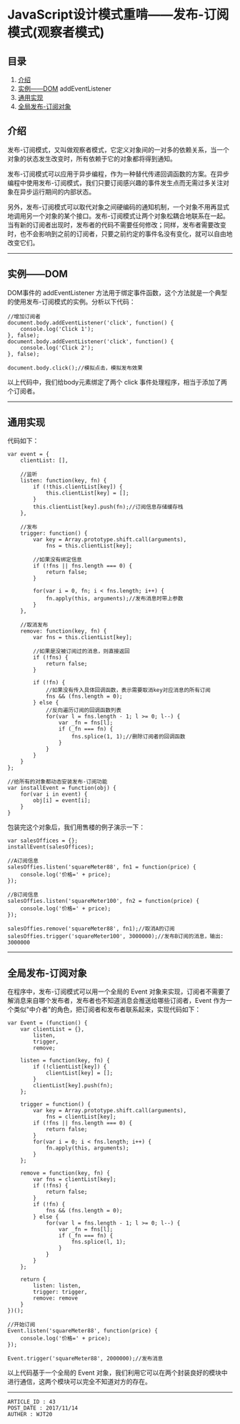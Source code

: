 
# JavaScript设计模式重啃——发布-订阅模式(观察者模式) #

## 目录 ##

1. [介绍](#href1)
2. [实例——DOM](#href2) addEventListener
3. [通用实现](#href3)
4. [全局发布-订阅对象](#href4)

## <a name="href1">介绍</a> ##

发布-订阅模式，又叫做观察者模式，它定义对象间的一对多的依赖关系，当一个对象的状态发生改变时，所有依赖于它的对象都将得到通知。

发布-订阅模式可以应用于异步编程，作为一种替代传递回调函数的方案。在异步编程中使用发布-订阅模式，我们只要订阅感兴趣的事件发生点而无需过多关注对象在异步运行期间的内部状态。

另外，发布-订阅模式可以取代对象之间硬编码的通知机制，一个对象不用再显式地调用另一个对象的某个接口。发布-订阅模式让两个对象松耦合地联系在一起。当有新的订阅者出现时，发布者的代码不需要任何修改；同样，发布者需要改变时，也不会影响到之前的订阅者，只要之前约定的事件名没有变化，就可以自由地改变它们。

---

## <a name="href2">实例——DOM</a> ##

DOM事件的 addEventListener 方法用于绑定事件函数，这个方法就是一个典型的使用发布-订阅模式的实例。分析以下代码：

```
//增加订阅者
document.body.addEventListener('click', function() {
    console.log('Click 1');
}, false);
document.body.addEventListener('click', function() {
    console.log('Click 2');
}, false);

document.body.click();//模拟点击，模拟发布效果
```

以上代码中，我们给body元素绑定了两个 click 事件处理程序，相当于添加了两个订阅者。

---

## <a name="href3">通用实现</a> ##

代码如下：

```
var event = {
    clientList: [],

    //监听
    listen: function(key, fn) {
        if (!this.clientList[key]) {
            this.clientList[key] = [];
        }
        this.clientList[key].push(fn);//订阅信息存储缓存栈
    },

    //发布
    trigger: function() {
        var key = Array.prototype.shift.call(arguments),
            fns = this.clientList[key];

        //如果没有绑定信息
        if (!fns || fns.length === 0) {
            return false;
        }

        for(var i = 0, fn; i < fns.length; i++) {
            fn.apply(this, arguments);//发布消息时带上参数
        }
    },

    //取消发布
    remove: function(key, fn) {
        var fns = this.clientList[key];

        //如果是没被订阅过的消息，则直接返回
        if (!fns) {
            return false;
        }

        if (!fn) {
            //如果没有传入具体回调函数，表示需要取消key对应消息的所有订阅
            fns && (fns.length = 0);
        } else {
            //反向遍历订阅的回调函数列表
            for(var l = fns.length - 1; l >= 0; l--) {
                var _fn = fns[l];
                if (_fn === fn) {
                    fns.splice(1, 1);//删除订阅者的回调函数
                }
            }
        }
    }
};

//给所有的对象都动态安装发布-订阅功能
var installEvent = function(obj) {
    for(var i in event) {
        obj[i] = event[i];
    }
}
```

包装完这个对象后，我们用售楼的例子演示一下：

```
var salesOffices = {};
installEvent(salesOffices);

//A订阅信息
salesOffies.listen('squareMeter88', fn1 = function(price) {
    console.log('价格=' + price);
});

//B订阅信息
salesOffies.listen('squareMeter100', fn2 = function(price) {
    console.log('价格=' + price);
});

salesOffies.remove('squareMeter88', fn1);//取消A的订阅
salesOffies.trigger('squareMeter100', 3000000);//发布B订阅的消息，输出: 3000000
```

---

## <a name="href4">全局发布-订阅对象</a> ##

在程序中，发布-订阅模式可以用一个全局的 Event 对象来实现，订阅者不需要了解消息来自哪个发布者，发布者也不知道消息会推送给哪些订阅者，Event 作为一个类似"中介者"的角色，把订阅者和发布者联系起来，实现代码如下：

```
var Event = (function() {
    var clientList = {},
        listen,
        trigger,
        remove;

    listen = function(key, fn) {
        if (!clientList[key]) {
            clientList[key] = [];
        }
        clientList[key].push(fn);
    };

    trigger = function() {
        var key = Array.prototype.shift.call(arguments),
            fns = clientList[key];
        if (!fns || fns.length === 0) {
            return false;
        }
        for(var i = 0; i < fns.length; i++) {
            fn.apply(this, arguments);
        }
    };

    remove = function(key, fn) {
        var fns = clientList[key];
        if (!fns) {
            return false;
        }
        if (!fn) {
            fns && (fns.length = 0);
        } else {
            for(var l = fns.length - 1; l >= 0; l--) {
                var _fn = fns[l];
                if (_fn === fn) {
                    fns.splice(l, 1);
                }
            }
        }
    };

    return {
        listen: listen,
        trigger: trigger,
        remove: remove
    }
})();

//开始订阅
Event.listen('squareMeter88', function(price) {
    console.log('价格=' + price);
});

Event.trigger('squareMeter88', 2000000);//发布消息
```

以上代码基于一个全局的 Event 对象，我们利用它可以在两个封装良好的模块中进行通信，这两个模块可以完全不知道对方的存在。

---

```
ARTICLE_ID : 43
POST_DATE : 2017/11/14
AUTHER : WJT20
```
